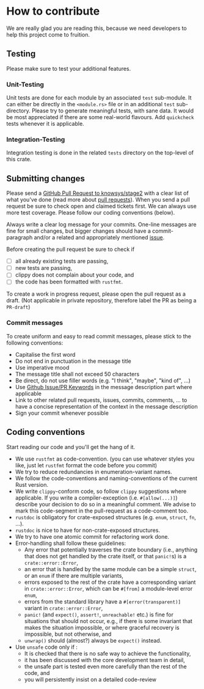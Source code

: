 # How to contribute

We are really glad you are reading this, because we need developers to help this project come to fruition.

## Testing

Please make sure to test your additional features.

### Unit-Testing
Unit tests are done for each module by an associated `test` sub-module.
It can either be directly in the `<module.rs>` file or in an additional `test` sub-directory.
Please try to generate meaningful tests, with sane data. It would be most appreciated if there are some real-world flavours.
Add `quickcheck` tests whenever it is applicable.

### Integration-Testing
Integration testing is done in the related `tests` directory on the top-level of this crate.

## Submitting changes

Please send a [GitHub Pull Request to knowsys/stage2](https://github.com/knowsys/stage2/pull/new/main) with a clear list of what you've done (read more about [pull requests](http://help.github.com/pull-requests/)). When you send a pull request be sure to check open and claimed tickets first. We can always use more test coverage. Please follow our coding conventions (below).

Always write a clear log message for your commits. One-line messages are fine for small changes, but bigger changes should have a commit-paragraph and/or a related and appropriately mentioned [issue](https://github.com/knowsys/stage2/issues).

Before creating the pull request be sure to check if
- [ ] all already existing tests are passing,
- [ ] new tests are passing,
- [ ] clippy does not complain about your code, and
- [ ] the code has been formatted with `rustfmt`.

To create a work in progress request, please open the pull request as a draft. (Not applicable in private repository, therefore label the PR as being a `PR-draft`)

### Commit messages

To create uniform and easy to read commit messages, please stick to the following conventions:

  * Capitalise the first word
  * Do not end in punctuation in the message title
  * Use imperative mood
  * The message title shall not exceed 50 characters
  * Be direct, do not use filler words (e.g. "I think", "maybe", "kind of", ...)
  * Use [Github Issue/PR Keywords](https://docs.github.com/en/get-started/writing-on-github/working-with-advanced-formatting/using-keywords-in-issues-and-pull-requests) in the message description part where applicable
  * Link to other related pull requests, issues, commits, comments, ... to have a concise representation of the context in the message description
  * Sign your commit whenever possible

## Coding conventions

Start reading our code and you'll get the hang of it.

  * We use `rustfmt` as code-convention. (you can use whatever styles you like, just let `rustfmt` format the code before you commit)
  * We try to reduce redundancies in enumeration-variant names.
  * We follow the code-conventions and naming-conventions of the current Rust version.
  * We write `clippy`-conform code, so follow `clippy` suggestions where applicable. If you write a compiler-exception (i.e. `#[allow(...)]`) describe your decision to do so in a meaningful comment. We advise to mark this code-segment in the pull-request as a code-comment too. 
  * `rustdoc` is obligatory for crate-exposed structures (e.g. `enum`, `struct`, `fn`, ...).
  * `rustdoc` is nice to have for non-crate-exposed structures.
  * We try to have one atomic commit for refactoring work done.
  * Error-handling shall follow these guidelines:
	* Any error that potentially traverses the crate boundary (i.e., anything that does not get handled by the crate itself, or that `panic!`s) is a `crate::error::Error`,
	* an error that is handled by the same module can be a simple `struct`, or an `enum` if there are multiple variants,
	* errors exposed to the rest of the crate have a corresponding variant in `crate::error::Error`, which can be `#[from]` a module-level error `enum`,
	* errors from the standard library have a `#[error(transparent)]` variant in `crate::error::Error`,
	* `panic!` (and `expect()`, `assert!`, `unreachable!` etc.) is fine for situations that should not occur, e.g., if there is some invariant that makes the situation impossible, or where graceful recovery is impossible, but not otherwise, and
	* `unwrap()` should (almost?) always be `expect()` instead.
  * Use `unsafe` code only if :
	* It is checked that there is no safe way to achieve the functionality,
	* it has been discussed with the core development team in detail,
	* the unsafe part is tested even more carefully than the rest of the code, and
	* you will persistently insist on a detailed code-review
  
